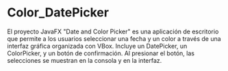 # Color_DatePicker
El proyecto JavaFX "Date and Color Picker" es una aplicación de escritorio que permite a los usuarios seleccionar una fecha y un color a través de una interfaz gráfica organizada con VBox. Incluye un DatePicker, un ColorPicker, y un botón de confirmación. Al presionar el botón, las selecciones se muestran en la consola y en la interfaz.
